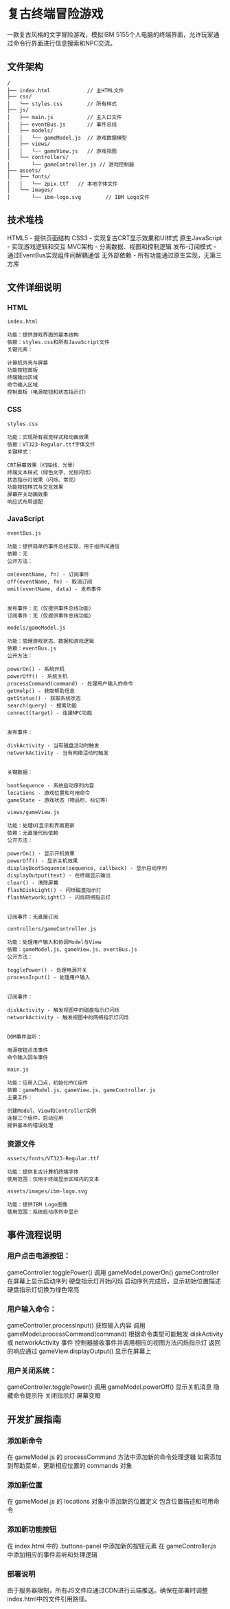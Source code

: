 # 复古终端冒险游戏

一款复古风格的文字冒险游戏，模拟IBM 5155个人电脑的终端界面，允许玩家通过命令行界面进行信息搜索和NPC交流。

## 文件架构

```
/
├── index.html            // 主HTML文件
├── css/
│   └── styles.css        // 所有样式
├── js/
│   ├── main.js           // 主入口文件
│   ├── eventBus.js       // 事件总线
│   ├── models/
│   │   └── gameModel.js  // 游戏数据模型
│   ├── views/
│   │   └── gameView.js   // 游戏视图
│   └── controllers/
│       └── gameController.js // 游戏控制器
├── assets/
│   ├── fonts/
│   │   └── zpix.ttf   // 本地字体文件
│   └── images/
│       └── ibm-logo.svg        // IBM Logo文件
```

## 技术堆栈

HTML5 - 提供页面结构
CSS3 - 实现复古CRT显示效果和UI样式
原生JavaScript - 实现游戏逻辑和交互
MVC架构 - 分离数据、视图和控制逻辑
发布-订阅模式 - 通过EventBus实现组件间解耦通信
无外部依赖 - 所有功能通过原生实现，无第三方库

## 文件详细说明
### HTML

```
index.html

功能：提供游戏界面的基本结构
依赖：styles.css和所有JavaScript文件
关键元素：

计算机外壳与屏幕
功能按钮面板
终端输出区域
命令输入区域
控制面板（电源按钮和状态指示灯）
```

### CSS

```
styles.css

功能：实现所有视觉样式和动画效果
依赖：VT323-Regular.ttf字体文件
关键样式：

CRT屏幕效果（扫描线、光晕）
终端文本样式（绿色文字、光标闪烁）
状态指示灯效果（闪烁、常亮）
功能按钮样式与交互效果
屏幕开关动画效果
响应式布局适配
```

### JavaScript

```
eventBus.js

功能：提供简单的事件总线实现，用于组件间通信
依赖：无
公开方法：

on(eventName, fn) - 订阅事件
off(eventName, fn) - 取消订阅
emit(eventName, data) - 发布事件


发布事件：无（仅提供事件总线功能）
订阅事件：无（仅提供事件总线功能）
```

```
models/gameModel.js

功能：管理游戏状态、数据和游戏逻辑
依赖：eventBus.js
公开方法：

powerOn() - 系统开机
powerOff() - 系统关机
processCommand(command) - 处理用户输入的命令
getHelp() - 获取帮助信息
getStatus() - 获取系统状态
search(query) - 搜索功能
connect(target) - 连接NPC功能


发布事件：

diskActivity - 当有磁盘活动时触发
networkActivity - 当有网络活动时触发


关键数据：

bootSequence - 系统启动序列内容
locations - 游戏位置和可用命令
gameState - 游戏状态（物品栏、标记等）
```

```
views/gameView.js

功能：处理UI显示和界面更新
依赖：无直接代码依赖
公开方法：

powerOn() - 显示开机效果
powerOff() - 显示关机效果
displayBootSequence(sequence, callback) - 显示启动序列
displayOutput(text) - 在终端显示输出
clear() - 清除屏幕
flashDiskLight() - 闪烁磁盘指示灯
flashNetworkLight() - 闪烁网络指示灯


订阅事件：无直接订阅
```

```
controllers/gameController.js

功能：处理用户输入和协调Model与View
依赖：gameModel.js、gameView.js、eventBus.js
公开方法：

togglePower() - 处理电源开关
processInput() - 处理用户输入


订阅事件：

diskActivity - 触发视图中的磁盘指示灯闪烁
networkActivity - 触发视图中的网络指示灯闪烁


DOM事件监听：

电源按钮点击事件
命令输入回车事件
```

```
main.js

功能：应用入口点，初始化MVC组件
依赖：gameModel.js、gameView.js、gameController.js
主要工作：

创建Model、View和Controller实例
连接三个组件，启动应用
提供基本的错误处理
```

### 资源文件

```
assets/fonts/VT323-Regular.ttf

功能：提供复古计算机终端字体
使用范围：仅用于终端显示区域内的文本
```

```
assets/images/ibm-logo.svg

功能：提供IBM Logo图像
使用范围：系统启动序列中显示
```


## 事件流程说明

### 用户点击电源按钮：

gameController.togglePower() 调用 gameModel.powerOn()
gameController 在屏幕上显示启动序列
硬盘指示灯开始闪烁
启动序列完成后，显示初始位置描述
硬盘指示灯切换为绿色常亮


### 用户输入命令：

gameController.processInput() 获取输入内容
调用 gameModel.processCommand(command)
根据命令类型可能触发 diskActivity 或 networkActivity 事件
控制器接收事件并调用相应的视图方法闪烁指示灯
返回的响应通过 gameView.displayOutput() 显示在屏幕上


### 用户关闭系统：

gameController.togglePower() 调用 gameModel.powerOff()
显示关机消息
隐藏命令提示符
关闭指示灯
屏幕变暗



## 开发扩展指南
### 添加新命令

在 gameModel.js 的 processCommand 方法中添加新的命令处理逻辑
如需添加到帮助菜单，更新相应位置的 commands 对象

### 添加新位置

在 gameModel.js 的 locations 对象中添加新的位置定义
包含位置描述和可用命令

### 添加新功能按钮

在 index.html 中的 .buttons-panel 中添加新的按钮元素
在 gameController.js 中添加相应的事件监听和处理逻辑

### 部署说明
由于服务器限制，所有JS文件应通过CDN进行云端推送。确保在部署时调整index.html中的文件引用路径。